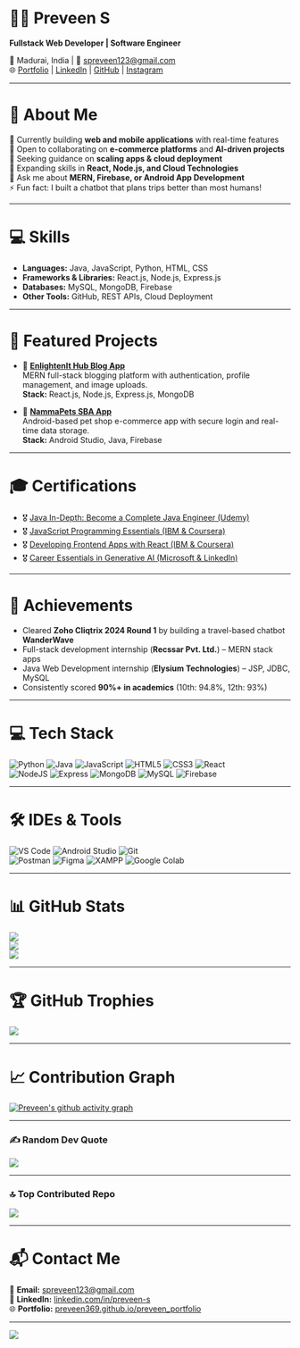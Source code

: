 # 👨‍💻 Preveen S
**Fullstack Web Developer | Software Engineer**  

📍 Madurai, India | 📧 spreveen123@gmail.com  
🌐 [Portfolio](https://preveen369.github.io/preveen_portfolio/) | [LinkedIn](https://www.linkedin.com/in/preveen-s-17250529b/) | [GitHub](https://github.com/Preveen369) | [Instagram](https://www.instagram.com/_preveen_s/)  

---

# 💫 About Me
🔭 Currently building **web and mobile applications** with real-time features  
👯 Open to collaborating on **e-commerce platforms** and **AI-driven projects**  
🤝 Seeking guidance on **scaling apps & cloud deployment**  
🌱 Expanding skills in **React, Node.js, and Cloud Technologies**  
💬 Ask me about **MERN, Firebase, or Android App Development**  
⚡ Fun fact: I built a chatbot that plans trips better than most humans!  

---

# 💻 Skills
- **Languages:** Java, JavaScript, Python, HTML, CSS  
- **Frameworks & Libraries:** React.js, Node.js, Express.js  
- **Databases:** MySQL, MongoDB, Firebase  
- **Other Tools:** GitHub, REST APIs, Cloud Deployment  

---

# 🚀 Featured Projects
- 📝 [**EnlightenIt Hub Blog App**](https://github.com/Preveen369/EnlightenIt-Hub-App)  
   MERN full-stack blogging platform with authentication, profile management, and image uploads.  
   **Stack:** React.js, Node.js, Express.js, MongoDB  

- 🐾 [**NammaPets SBA App**](https://github.com/Preveen369/NammaPets-SBA)  
   Android-based pet shop e-commerce app with secure login and real-time data storage.  
   **Stack:** Android Studio, Java, Firebase  

---

# 🎓 Certifications
- 🎖 [Java In-Depth: Become a Complete Java Engineer (Udemy)](https://www.udemy.com/certificate/UC-53c045e8-934c-4085-98d6-c74a6aed33e5/)  
- 🎖 [JavaScript Programming Essentials (IBM & Coursera)](https://coursera.org/share/9d96933333b32584391821950178f686)
- 🎖 [Developing Frontend Apps with React (IBM & Coursera)](https://coursera.org/share/0af5fbdbece7ea2ef4afa6344142b76c)  
- 🎖 [Career Essentials in Generative AI (Microsoft & LinkedIn)](https://www.linkedin.com/learning/certificates/03e2105c42182fffb220810c75a830dd73f5158105f0babeca932866747fe7dd?trk=share_certificate)  

---

# 🏅 Achievements
- Cleared **Zoho Cliqtrix 2024 Round 1** by building a travel-based chatbot **WanderWave**  
- Full-stack development internship (**Recssar Pvt. Ltd.**) – MERN stack apps  
- Java Web Development internship (**Elysium Technologies**) – JSP, JDBC, MySQL  
- Consistently scored **90%+ in academics** (10th: 94.8%, 12th: 93%)  

---

# 💻 Tech Stack
![Python](https://img.shields.io/badge/python-3670A0?style=for-the-badge&logo=python&logoColor=ffdd54) 
![Java](https://img.shields.io/badge/java-%23ED8B00.svg?style=for-the-badge&logo=openjdk&logoColor=white) 
![JavaScript](https://img.shields.io/badge/javascript-%23323330.svg?style=for-the-badge&logo=javascript&logoColor=%23F7DF1E) 
![HTML5](https://img.shields.io/badge/html5-%23E34F26.svg?style=for-the-badge&logo=html5&logoColor=white)
![CSS3](https://img.shields.io/badge/css3-%231572B6.svg?style=for-the-badge&logo=css3&logoColor=white) 
![React](https://img.shields.io/badge/react-%2320232a.svg?style=for-the-badge&logo=react&logoColor=%2361DAFB)    
![NodeJS](https://img.shields.io/badge/node.js-6DA55F?style=for-the-badge&logo=node.js&logoColor=white)
![Express](https://img.shields.io/badge/express.js-%23404d59.svg?style=for-the-badge&logo=express&logoColor=%2361DAFB)
![MongoDB](https://img.shields.io/badge/MongoDB-%234ea94b.svg?style=for-the-badge&logo=mongodb&logoColor=white)
![MySQL](https://img.shields.io/badge/mysql-4479A1.svg?style=for-the-badge&logo=mysql&logoColor=white)
![Firebase](https://img.shields.io/badge/firebase-%23039BE5.svg?style=for-the-badge&logo=firebase)  

---

# 🛠️ IDEs & Tools
![VS Code](https://img.shields.io/badge/Visual%20Studio%20Code-0078d7.svg?style=for-the-badge&logo=visual-studio-code&logoColor=white) 
![Android Studio](https://img.shields.io/badge/Android%20Studio-3DDC84.svg?style=for-the-badge&logo=android-studio&logoColor=white)
![Git](https://img.shields.io/badge/git-%23F05033.svg?style=for-the-badge&logo=git&logoColor=white)                                
![Postman](https://img.shields.io/badge/Postman-FF6C37?style=for-the-badge&logo=postman&logoColor=white)
![Figma](https://img.shields.io/badge/figma-%23F24E1E.svg?style=for-the-badge&logo=figma&logoColor=white)
![XAMPP](https://img.shields.io/badge/XAMPP-F37623.svg?style=for-the-badge&logo=xampp&logoColor=white)
![Google Colab](https://img.shields.io/badge/Google%20Colab-F9AB00.svg?style=for-the-badge&logo=googlecolab&logoColor=black)  

---

# 📊 GitHub Stats 
![](https://github-readme-stats.vercel.app/api?username=Preveen369&theme=radical&hide_border=true&include_all_commits=false&count_private=false)  
![](https://github-readme-streak-stats.herokuapp.com/?user=Preveen369&theme=radical&hide_border=true)  
![](https://github-readme-stats.vercel.app/api/top-langs/?username=Preveen369&theme=radical&hide_border=true&include_all_commits=false&count_private=false&layout=compact)  

---

# 🏆 GitHub Trophies
![](https://github-profile-trophy.vercel.app/?username=Preveen369&theme=radical&no-frame=true&no-bg=true&margin-w=4)  

---

# 📈 Contribution Graph
[![Preveen's github activity graph](https://github-readme-activity-graph.vercel.app/graph?username=Preveen369&theme=react-dark)](https://github.com/ashutosh00710/github-readme-activity-graph)  

---

### ✍️ Random Dev Quote
![](https://quotes-github-readme.vercel.app/api?type=horizontal&theme=radical)  

---

### 🔝 Top Contributed Repo
![](https://github-contributor-stats.vercel.app/api?username=Preveen369&limit=5&theme=radical&combine_all_yearly_contributions=true)  

---

# 📬 Contact Me
📧 **Email:** spreveen123@gmail.com  
💼 **LinkedIn:** [linkedin.com/in/preveen-s](https://www.linkedin.com/in/preveen-s-17250529b/)  
🌐 **Portfolio:** [preveen369.github.io/preveen_portfolio](https://preveen369.github.io/preveen_portfolio/)  

---

[![](https://visitcount.itsvg.in/api?id=Preveen369&icon=2&color=12)](https://visitcount.itsvg.in)

<!-- Final README | Dark Theme + Professional + Developer Showcase -->
